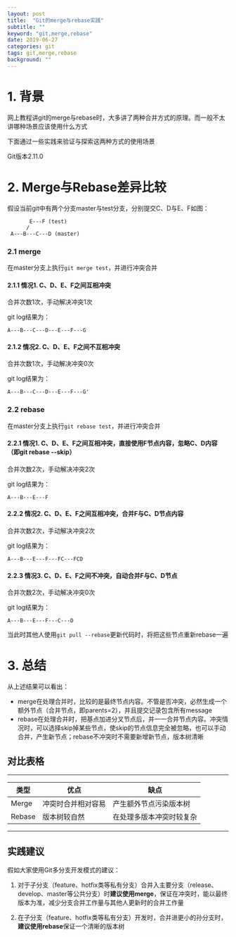 ```yaml
---
layout: post
title:  "Git的merge与rebase实践"
subtitle: ""
keyword: "git,merge,rebase"
date: 2019-06-27
categories: git
tags: git,merge,rebase
background: ""
---
```


# 1. 背景

网上教程讲git的merge与rebase时，大多讲了两种合并方式的原理。而一般不太讲哪种场景应该使用什么方式

下面通过一些实践来验证与探索这两种方式的使用场景

Git版本2.11.0

# 2. Merge与Rebase差异比较

假设当前git中有两个分支master与test分支，分别提交C、D与E、F如图：

```
       E---F (test)
      /
 A---B---C---D (master)
```
### 2.1 merge

在master分支上执行`git merge test`，并进行冲突合并

#### 2.1.1 情况1. C、D、E、F之间互相冲突

合并次数1次，手动解决冲突1次

git log结果为：

`A---B---C---D---E---F---G`

#### 2.1.2 情况2. C、D、E、F之间不互相冲突

合并次数1次，手动解决冲突0次

git log结果为：

`A---B---C---D---E---F---G'`

### 2.2 rebase

在master分支上执行`git rebase test`，并进行冲突合并

#### 2.2.1 情况1. C、D、E、F之间互相冲突，直接使用F节点内容，忽略C、D内容（即git rebase --skip）

合并次数2次，手动解决冲突2次

git log结果为：

`A---B---E---F`

#### 2.2.2 情况2. C、D、E、F之间互相冲突，合并F与C、D节点内容

合并次数2次，手动解决冲突2次

git log结果为：

`A---B---E---F---FC---FCD`

#### 2.2.3 情况3. C、D、E、F之间不冲突，自动合并F与C、D节点

合并次数2次，手动解决冲突0次

git log结果为：

`A---B---E---F---C---D`

当此时其他人使用`git pull --rebase`更新代码时，将把这些节点重新rebase一遍

# 3. 总结

从上述结果可以看出：

 - merge在处理合并时，比较的是最终节点内容。不管是否冲突，必然生成一个额外节点（合并节点，即parents=2），并且提交记录包含所有message
 - rebase在处理合并时，把基点加进分叉节点后，并一一合并节点内容。冲突情况时，可以选择skip掉某些节点，使skip的节点信息完全被忽略，也可以手动合并，产生新节点；rebase不冲突时不需要新增新节点，版本树清晰

## 对比表格

------

| 类型  | 优点 | 缺点 |
| ---- | ---- | ---- |
| Merge | 冲突时合并相对容易 | 产生额外节点污染版本树 |
| Rebase | 版本树较自然 | 在处理多版本冲突时较复杂 |

------

## 实践建议

假如大家使用Git多分支开发模式的建议：

1. 对于子分支（feature、hotfix类等私有分支）合并入主要分支（release、develop、master等公共分支）时**建议使用merge**，保证在冲突时，能以最终版本为准，减少分支合并工作量与其他人更新时的合并工作量

2. 在子分支（feature、hotfix类等私有分支）开发时，合并进更小的孙分支时，**建议使用rebase**保证一个清晰的版本树
